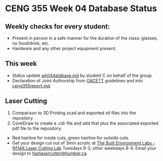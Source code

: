 # CENG 355 Week 04 Database Status
## Weekly checks for every student:
- Present in person in a safe manner for the duration of the class: glasses, no food/drink, etc.
- Hardware and any other project equipment present.
## This week
- Status update [wk04database.md](wk04database.md) by student C on behalf of the group.
- Declaration of Joint Authorship from [OACETT](https://www.oacett.org/Membership/Technology-Report-and-Seminar#Technology%20Report%20Guidelines) guidelines and into [ceng355report.md](ceng355report.md).
## Laser Cutting
1. Comparison to 3D Printing scad and exported stl files into the repository.
2. CorelDraw to create a .cdr file and add that plus the associated exported pdf file to the repository.
- Red hairline for inside cuts, green hairline for outside cuts.
- Get your design cut out of 3mm acrylic at [The Built Environment Labs - N114A Laser Cutting Lab](https://designandbuiltlabs.simplybook.me/v2/#book/category/2/service/11/count/1/) Tuesdays 9-3, other weekdays 8-4. Email your design to fastlasercutter@humber.ca 

